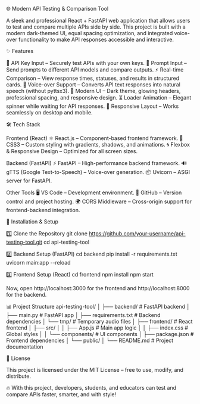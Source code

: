 🌐 Modern API Testing & Comparison Tool

A sleek and professional React + FastAPI web application that allows users to test and compare multiple APIs side by side.
This project is built with a modern dark-themed UI, equal spacing optimization, and integrated voice-over functionality to make API responses accessible and interactive.

✨ Features

🔑 API Key Input – Securely test APIs with your own keys.
📩 Prompt Input – Send prompts to different API models and compare outputs.
⚡ Real-time Comparison – View response times, statuses, and results in structured cards.
🎤 Voice-over Support – Converts API text responses into natural speech (without pyttsx3).
🎨 Modern UI – Dark theme, glowing headers, professional spacing, and responsive design.
⏳ Loader Animation – Elegant spinner while waiting for API responses.
📱 Responsive Layout – Works seamlessly on desktop and mobile.

🛠️ Tech Stack

Frontend (React)
⚛️ React.js – Component-based frontend framework.
🎨 CSS3 – Custom styling with gradients, shadows, and animations.
🌀 Flexbox & Responsive Design – Optimized for all screen sizes.

Backend (FastAPI)
⚡ FastAPI – High-performance backend framework.
🔊 gTTS (Google Text-to-Speech) – Voice-over generation.
📦 Uvicorn – ASGI server for FastAPI.

Other Tools
🖥️ VS Code – Development environment.
🐙 GitHub – Version control and project hosting.
🌍 CORS Middleware – Cross-origin support for frontend-backend integration.

🚀 Installation & Setup

1️⃣ Clone the Repository
git clone https://github.com/your-username/api-testing-tool.git
cd api-testing-tool

2️⃣ Backend Setup (FastAPI)
cd backend
pip install -r requirements.txt
uvicorn main:app --reload

3️⃣ Frontend Setup (React)
cd frontend
npm install
npm start


Now, open http://localhost:3000
 for the frontend and http://localhost:8000
 for the backend.



📊 Project Structure
api-testing-tool/
│
├── backend/               # FastAPI backend
│   ├── main.py             # FastAPI app
│   ├── requirements.txt    # Backend dependencies
│   └── tmp/                # Temporary audio files
│
├── frontend/              # React frontend
│   ├── src/
│   │   ├── App.js          # Main app logic
│   │   ├── index.css       # Global styles
│   │   └── components/     # UI components
│   ├── package.json        # Frontend dependencies
│   └── public/
│
└── README.md              # Project documentation



📜 License

This project is licensed under the MIT License – free to use, modify, and distribute.

🔥 With this project, developers, students, and educators can test and compare APIs faster, smarter, and with style!
